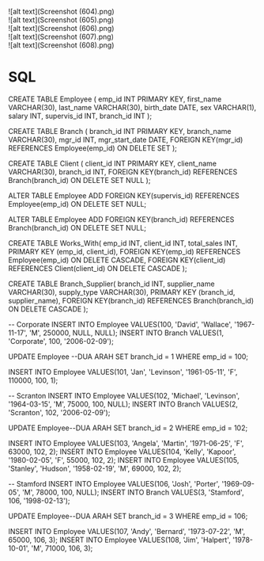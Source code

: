 ![alt text](Screenshot (604).png)<br/>
![alt text](Screenshot (605).png)<br/>
![alt text](Screenshot (606).png)<br/>
![alt text](Screenshot (607).png)<br/>
![alt text](Screenshot (608).png)<br/>

# SQL
CREATE TABLE Employee (
    emp_id INT PRIMARY KEY,
    first_name VARCHAR(30),
    last_name VARCHAR(30),
    birth_date DATE,
    sex VARCHAR(1),
    salary INT,
    supervis_id INT,
    branch_id INT
);

CREATE TABLE Branch (
    branch_id INT PRIMARY KEY,
    branch_name VARCHAR(30),
    mgr_id INT,
    mgr_start_date DATE,
    FOREIGN KEY(mgr_id) REFERENCES Employee(emp_id) ON DELETE SET
);

CREATE TABLE Client (
    client_id INT PRIMARY KEY,
    client_name VARCHAR(30),
    branch_id INT,
    FOREIGN KEY(branch_id) REFERENCES Branch(branch_id) ON DELETE SET NULL
);


ALTER TABLE Employee
ADD FOREIGN KEY(supervis_id)
REFERENCES Employee(emp_id)
ON DELETE SET NULL;

ALTER TABLE Employee
ADD FOREIGN KEY(branch_id)
REFERENCES Branch(branch_id)
ON DELETE SET NULL;

CREATE TABLE Works_With(
    emp_id INT,
    client_id INT,
    total_sales INT,
    PRIMARY KEY (emp_id, client_id),
    FOREIGN KEY(emp_id) REFERENCES Employee(emp_id) ON DELETE CASCADE,
    FOREIGN KEY(client_id) REFERENCES Client(client_id) ON DELETE CASCADE
);

CREATE TABLE Branch_Supplier(
    branch_id INT,
    supplier_name VARCHAR(30),
    supply_type VARCHAR(30),
    PRIMARY KEY (branch_id, supplier_name),
    FOREIGN KEY(branch_id) REFERENCES Branch(branch_id) ON DELETE CASCADE
);

-- Corporate
INSERT INTO Employee VALUES(100, 'David', 'Wallace', '1967-11-17', 'M', 250000, NULL, NULL);
INSERT INTO Branch VALUES(1, 'Corporate', 100, '2006-02-09');

UPDATE Employee --DUA ARAH
SET branch_id = 1
WHERE emp_id = 100;

INSERT INTO Employee VALUES(101, 'Jan', 'Levinson', '1961-05-11', 'F', 110000, 100, 1);

-- Scranton
INSERT INTO Employee VALUES(102, 'Michael', 'Levinson', '1964-03-15', 'M', 75000, 100, NULL);
INSERT INTO Branch VALUES(2, 'Scranton', 102, '2006-02-09');

UPDATE Employee--DUA ARAH
SET branch_id = 2
WHERE emp_id = 102;

INSERT INTO Employee VALUES(103, 'Angela', 'Martin', '1971-06-25', 'F', 63000, 102, 2);
INSERT INTO Employee VALUES(104, 'Kelly', 'Kapoor', '1980-02-05', 'F', 55000, 102, 2);
INSERT INTO Employee VALUES(105, 'Stanley', 'Hudson', '1958-02-19', 'M', 69000, 102, 2);

-- Stamford
INSERT INTO Employee VALUES(106, 'Josh', 'Porter', '1969-09-05', 'M', 78000, 100, NULL);
INSERT INTO Branch VALUES(3, 'Stamford', 106, '1998-02-13');

UPDATE Employee--DUA ARAH
SET branch_id = 3
WHERE emp_id = 106;

INSERT INTO Employee VALUES(107, 'Andy', 'Bernard', '1973-07-22', 'M', 65000, 106, 3);
INSERT INTO Employee VALUES(108, 'Jim', 'Halpert', '1978-10-01', 'M', 71000, 106, 3);

